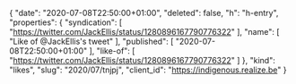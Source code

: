 {
  "date": "2020-07-08T22:50:00+01:00",
  "deleted": false,
  "h": "h-entry",
  "properties": {
    "syndication": [
      "https://twitter.com/JackEllis/status/1280896167790776322"
    ],
    "name": [
      "Like of @JackEllis's tweet"
    ],
    "published": [
      "2020-07-08T22:50:00+01:00"
    ],
    "like-of": [
      "https://twitter.com/JackEllis/status/1280896167790776322"
    ]
  },
  "kind": "likes",
  "slug": "2020/07/tnjpj",
  "client_id": "https://indigenous.realize.be"
}
